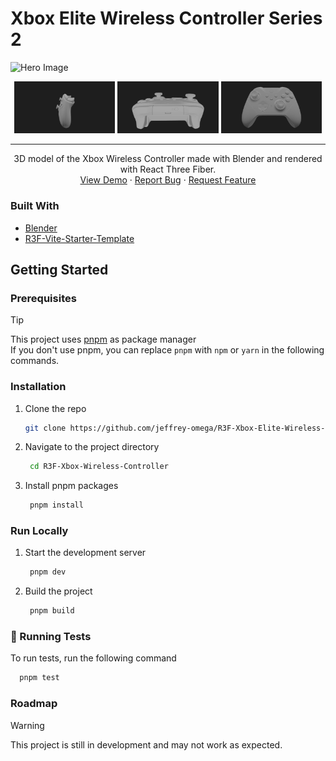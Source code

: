 # Xbox Elite Wireless Controller Series 2

![Hero Image](./docs/assets/img/screenshot.png)

<div align="center">
   <img src="./docs/assets/img/screenshot1.png" width="32%">
   <img src="./docs/assets/img/screenshot2.png" width="32%">
   <img src="./docs/assets/img/screenshot3.png" width="32%">
</div>

---

<div align="center">
  <p align="center">
    3D model of the Xbox Wireless Controller made with Blender and rendered with React Three Fiber.
    <br />
    <a href="https://xbox-elite-wireless-controller-series-2.vercel.app/" target="_blank">View Demo</a>
    &middot;
    <a href="https://github.com/jeffrey-omega/R3F-Xbox-Elite-Wireless-Controller-Series-2/issues/new?labels=bug" target="_blank">Report Bug</a>
    &middot;
    <a href="https://github.com/jeffrey-omega/R3F-Xbox-Elite-Wireless-Controller-Series-2/issues/new?labels=enhancement" target="_blank">Request Feature</a>
  </p>
</div>

### Built With

- [Blender](https://www.blender.org/)
- [R3F-Vite-Starter-Template](https://github.com/jeffrey-omega/R3F-Vite-Starter-Template)

## Getting Started

### Prerequisites

> [!TIP]
> This project uses [pnpm](https://pnpm.io/) as package manager\
> If you don't use pnpm, you can replace `pnpm` with `npm` or `yarn` in the following commands.

### Installation

1. Clone the repo

   ```sh
   git clone https://github.com/jeffrey-omega/R3F-Xbox-Elite-Wireless-Controller-Series-2.git
   ```

2. Navigate to the project directory

   ```sh
    cd R3F-Xbox-Wireless-Controller
   ```

3. Install pnpm packages
   ```sh
    pnpm install
   ```

### Run Locally

1. Start the development server
   ```sh
    pnpm dev
   ```
2. Build the project
   ```sh
    pnpm build
   ```

### :test_tube: Running Tests

To run tests, run the following command

```bash
  pnpm test
```

### Roadmap

> [!WARNING]
> This project is still in development and may not work as expected.
